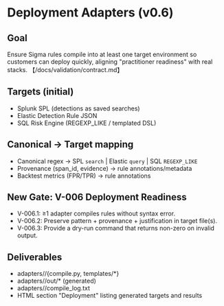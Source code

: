 # Deployment Adapters (v0.6)

## Goal
Ensure Sigma rules compile into at least one target environment so customers can deploy quickly, aligning "practitioner readiness" with real stacks. 【/docs/validation/contract.md】 

## Targets (initial)
- Splunk SPL (detections as saved searches)
- Elastic Detection Rule JSON
- SQL Risk Engine (REGEXP_LIKE / templated DSL)

## Canonical → Target mapping
- Canonical regex → SPL `search` | Elastic `query` | SQL `REGEXP_LIKE`
- Provenance (span_id, evidence) → rule annotations/metadata
- Backtest metrics (FPR/TPR) → rule annotations

## New Gate: V-006 Deployment Readiness
- V-006.1: ≥1 adapter compiles rules without syntax error.
- V-006.2: Preserve pattern + provenance + justification in target file(s).
- V-006.3: Provide a dry-run command that returns non-zero on invalid output.

## Deliverables
- adapters/<target>/{compile.py, templates/*}
- adapters/<target>/out/* (generated)
- adapters/<target>/compile_log.txt
- HTML section "Deployment" listing generated targets and results